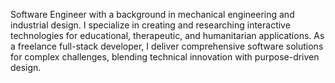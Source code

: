 Software Engineer with a background in mechanical engineering and industrial design. I specialize in creating and researching interactive technologies for educational, therapeutic, and humanitarian applications. As a freelance full-stack developer, I deliver comprehensive software solutions for complex challenges, blending technical innovation with purpose-driven design.
<!--
For more information, please check out my [**CV**](https://github.com/ladooniani/lado-oniani-cv.md/blob/main/Lado-Oniani-CV.md)
-->
